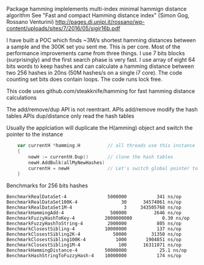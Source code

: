 Package hamming implelements multi-index minimal hammign distance algorithm
See "Fast and compact Hamming distance index" (Simon Gog, Rossano Venturini) http://pages.di.unipi.it/rossano/wp-content/uploads/sites/7/2016/05/sigir16b.pdf

I have built a POC which finds ~3M/s shortest hamming distances between a sample and the 300K set you sent me. This is per core. Most of the performance improvements came from three things.
I use 7 bits blocks (surprisingly) and the first search phase is very fast.
I use array of eight 64 bits words to keep hashes and can calculate a hamming distance between two 256 hashes in 20ns (50M hashes/s on a single i7 core). The code counting set bits does contain loops.
The code runs lock free.

This code uses github.com/steakknife/hamming for fast hamming distance calculations

The add/remove/dup API  is not reentrant.
APIs add/remove modify the hash tables
APIs dup/distance only read the hash tables

Usually the applciation will duplicate the H(amming) object and switch the pointer to the instance

```Go
    var currentH *hamming.H          // all threads use this instance
    {
        newH := currentH.Dup()       // clone the hash tables
        newH.AddBulk(allMyNewHashes)
        currentH = newH              // Let's switch global pointer to the Hamming object
    }
```


Benchmarks for 256 bits hashes 
```
BenchmarkRealDataSet-4             	 5000000	       341 ns/op
BenchmarkRealDataSet100K-4         	      30	  34574061 ns/op
BenchmarkRealDataSet1M-4           	       3	 343505768 ns/op
BenchmarkHammingAdd-4              	  500000	      2646 ns/op
BenchmarkFuzzyHashToKey-4          	2000000000	         0.30 ns/op
BenchmarkFuzzyHashToString-4       	 2000000	       805 ns/op
BenchmarkClosestSibling-4          	10000000	       137 ns/op
BenchmarkClosestSibling2K-4        	   50000	     31350 ns/op
BenchmarkClosestSibling100K-4      	    1000	   1904851 ns/op
BenchmarkClosestSibling1M-4        	     100	  16311071 ns/op
BenchmarkHammingDistance-4         	50000000	        25.1 ns/op
BenchmarkHashStringToFuzzyHash-4   	10000000	       174 ns/op
```